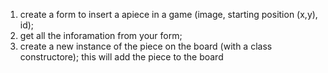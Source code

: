 1) create a form to insert a apiece in a game (image, starting position (x,y), id);
2) get all the inforamation from your form;
3) create a new instance of the piece on the board (with a class constructore);
this will add the piece to the board